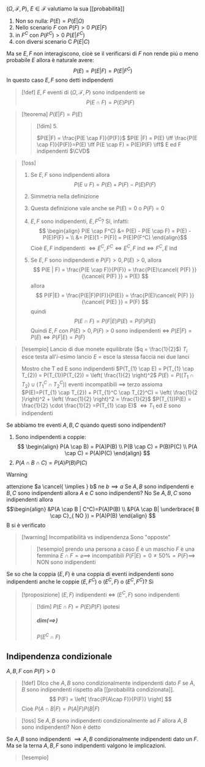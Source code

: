 
$(\Omega,\mathcal{F},P)$, $E \in \mathcal{F}$ valutiamo la sua [[probabilità]]
1. Non so nulla: $P(E) = P(E|\Omega)$
2. Nello scenario $F$ con $P(F) > 0$ $P(E|F)$
3. in $F^C$ con $P(F^C)>0$ $P(E|F^C)$
4. con diversi scenario C $P(E|C)$

Ma se $E,F$ non interagiscono, cioè se il verificarsi di $F$ non rende piú o meno probabile $E$ allora è naturale avere:
 $$
P(E) = P(E | F) = P(E | F^{C})
$$
In questo caso $E,F$ sono detti indipendenti


>[!def]
>$E,F$ eventi di $(\Omega,\mathcal{F},P)$ sono indipendenti se
> $$
> P(E \cap F) = P(E)P(F)
>$$
>

>[!teorema]
>$P(E | F) = P(E)$
>>[!dim] 5\.
>>
>>$P(E|F) = \frac{P(E \cap F)}{P(F)}$
>>$P(E |F) = P(E) \iff \frac{P(E \cap F)}{P(F)}=P(E) \iff P(E  \cap F) = P(E)P(F) \iff$ E ed F indipendenti
>>$\CVD$



> [!oss]
> 1. Se $E,F$ sono indipendenti allora $$
> P(E \cup F) = P(E) + P(F) - P(E)P(F) 
> $$
> 2. Simmetria nella definizione
> 3. Questa definizione vale anche se $P(E) = 0$ o $P(F)=0$
> 
> 4. $E,F$ sono indipendenti, $E,F^C$? Sí, infatti: $$
> \begin{align}
> P(E \cap F^C) &= P(E) - P(E \cap F) = P(E) - P(E)P(F) = \\
> &= P(E)[1 - P(F)] = P(E)P(F^C)
> \end{align}$$
> Cioè $E,F$ indipendenti $\iff E^C,F^C \iff E^C,F \text{ ind} \iff F^C,E \text{ ind}$ 
> 5. Se $E,F$ sono indipendenti e $P(F) > 0, P(E) > 0$, allora 
>    $$
> P(E | F) = \frac{P(E \cap F)}{P(F)} = \frac{P(E)\cancel{ P(F) }}{\cancel{ P(F) }} = P(E)
> $$
> allora
> $$
> P(F|E) = \frac{P(E|F)P(F)}{P(E)} = \frac{P(E)\cancel{ P(F) }}{\cancel{ P(E) }} = P(F)
> $$
> quindi
> $$
> P(E \cap F) = P(F | E)P(E) = P(F)P(E)
> $$
> Quindi $E,F$ con $P(E) > 0, P(F)>0$ sono indipendenti $\iff$ $P(E|F) = P(E) \iff P(F|E) = P(F)$
>


>[!esempio]
>Lancio di due monete equilibrate ($q = \frac{1}{2}$)
>$T_{i}$ esce testa all'$i$-esimo lancio
>$E$ = esce la stessa faccia nei due lanci
>
>Mostro che T ed E sono indipendenti
>$P(T_{1} \cap E) = P(T_{1} \cap T_{2}) = P(T_{1})P(T_{2}) = \left( \frac{1}{2} \right)^2$
>$P(E) = P((T_{1} \cap T_{2}) \cup (T_{1}^C \cap T_{2}^C))$ eventi incompatibili $\implies$ terzo assioma 
>$P(E)=P(T_{1} \cap T_{2}) + P(T_{1}^C \cap T_{2}^C) = \left( \frac{1}{2 }\right)^2 + \left( \frac{1}{2} \right)^2 = \frac{1}{2}$
>$P(T_{1})P(E) = \frac{1}{2} \cdot \frac{1}{2} =P(T_{1} \cap E)$
>$\iff T_{1}$ ed $E$ sono indipendenti

Se abbiamo tre eventi $A,B,C$ quando questi sono indipendenti?
1. Sono indipendenti a coppie:
   $$
\begin{align}
P(A \cap B) = P(A)P(B) \\
P(B \cap C) = P(B)P(C) \\
P(A \cap C) = P(A)P(C)
\end{align}
$$
2. $P(A \cap B \cap C) = P(A)P(B)P(C)$

>[!warning]
>attenzione $a \cancel{ \implies } b$ ne $b \implies a$
>Se $A,B$ sono indipendenti e $B,C$ sono indipendenti allora $A$ e $C$ sono indipendenti? No
>Se $A,B,C$ sono indipendenti allora
> $$\begin{align}
>&P(A \cap B | C^C)=P(A)P(B) \\
>&P(A \cap B| \underbrace{ B \cap C}_{ NO }) = P(A)P(B)
>\end{align}
>$$
>B si è verificato

>[!warning] Incompatibilità vs indipendenza
>Sono "opposte"
>
>> [!esempio]
> >prendo una persona a caso
> >$E$ è un maschio
> >$F$ è una femmina
> >$E \cap F = \varnothing \implies$ incompatibili
> >$P(F | E) = 0 \neq 50\% = P(F) \implies$ NON sono indipendenti

 Se so che la coppia $(E,F)$ è una coppia di eventi indipendenti sono indipendenti anche le coppie $(E, F^C)$ o $(E^C, F)$ o $(E^C,F^C)$? Sì
 
> [!proposizione]
> $(E,F)$ indipendenti $\iff$ $(E^C,F)$ sono indipendenti
> 
>>[!dim]
>> $P(E \cap F) = P(E)P(F)$ ipotesi
>> ##### dim$(\implies)$
>> $P(E^C \cap F)$




## Indipendenza condizionale
$A,B,F$ con $P(F) > 0$

>[!def]
>DIco che $A,B$ sono condizionalmente indipendenti dato $F$ se $A,B$ sono indipendenti rispetto alla [[probabilità condizionata]]. 
> $$
> P(F) = \left[ \frac{P(A\cap F)}{P(F)} \right] 
>$$
>Cioè $P(A \cap B | F) = P(A|F)P(B|F)$


>[!oss]
>Se $A,B$ sono indipendenti condizionalmente ad $F$ allora $A,B$ sono indipendenti? Non è detto

Se $A,B$ sono indipendenti $\implies A,B$ condizionalmente indipendenti dato un $F$.
Ma se la terna $A,B,F$ sono indipendenti valgono le implicazioni.



>[!esempio]
>